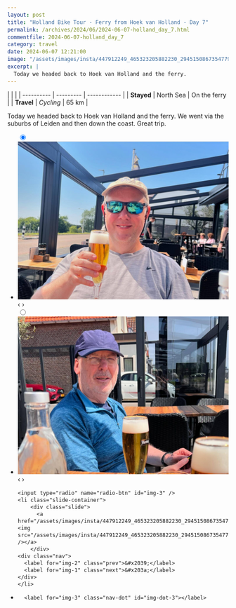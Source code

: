 ```yaml
---
layout: post
title: "Holland Bike Tour - Ferry from Hoek van Holland - Day 7"
permalink: /archives/2024/06/2024-06-07-holland_day_7.html
commentfile: 2024-06-07-holland_day_7
category: travel
date: 2024-06-07 12:21:00
image: "/assets/images/insta/447912249_465323205882230_29451508673547796_n_18127623028352856.jpg"
excerpt: |
  Today we headed back to Hoek van Holland and the ferry.
---
```


|            |           |
| ---------- | --------- | ------------ |
| **Stayed** | North Sea | On the ferry |
| **Travel** | _Cycling_ | 65 km        |

Today we headed back to Hoek van Holland and the ferry. We went via the suburbs of Leiden and then down the coast. Great trip.

<ul class="slides">
    <input type="radio" name="radio-btn" id="img-1" checked="checked" />
    <li class="slide-container">
        <div class="slide">
          <a href="/assets/images/insta/447943909_1108640933529329_3765909603060565931_n_18026800027957854.jpg"><img src="/assets/images/insta/447943909_1108640933529329_3765909603060565931_n_18026800027957854.jpg" /></a>
        </div>
    <div class="nav">
      <label for="img-3" class="prev">&#x2039;</label>
      <label for="img-2" class="next">&#x203a;</label>
    </div>
    </li>
        <input type="radio" name="radio-btn" id="img-2"  />
    <li class="slide-container">
        <div class="slide">
          <a href="/assets/images/insta/447946459_1050193006422073_832511207423352920_n_18434868673001449.jpg"><img src="/assets/images/insta/447946459_1050193006422073_832511207423352920_n_18434868673001449.jpg" /></a>
        </div>
    <div class="nav">
      <label for="img-1" class="prev">&#x2039;</label>
      <label for="img-3" class="next">&#x203a;</label>
    </div>
    </li>
    
    <input type="radio" name="radio-btn" id="img-3" />
    <li class="slide-container">
        <div class="slide">
          <a href="/assets/images/insta/447912249_465323205882230_29451508673547796_n_18127623028352856.jpg"><img src="/assets/images/insta/447912249_465323205882230_29451508673547796_n_18127623028352856.jpg" /></a>
        </div>
    <div class="nav">
      <label for="img-2" class="prev">&#x2039;</label>
      <label for="img-1" class="next">&#x203a;</label>
    </div>
    </li>
			
<li class="nav-dots">
      <label for="img-1" class="nav-dot" id="img-dot-1"></label>
      <label for="img-2" class="nav-dot" id="img-dot-2"></label>

      <label for="img-3" class="nav-dot" id="img-dot-3"></label>

</li>
</ul>
